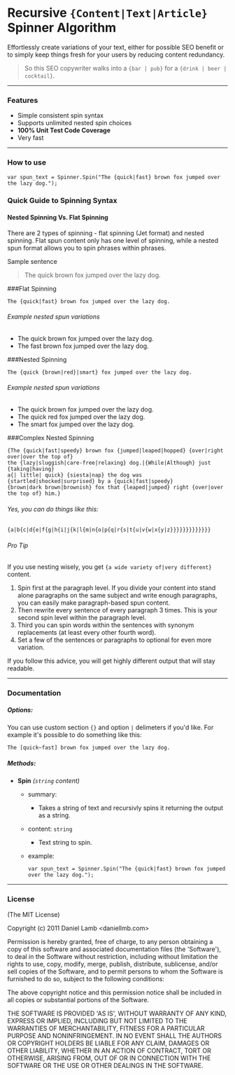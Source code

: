 Recursive `{Content|Text|Article}` Spinner Algorithm
=========

Effortlessly create variations of your text, either for possible SEO benefit or to simply keep things fresh for your users by reducing content redundancy.

> So this SEO copywriter walks into a `{bar | pub}` for a `{drink | beer | cocktail}`.

---

### Features

- Simple consistent spin syntax
- Supports unlimited nested spin choices
- **100% Unit Test Code Coverage**
- Very fast

---

### How to use

```
var spun_text = Spinner.Spin("The {quick|fast} brown fox jumped over the lazy dog.");
```

### Quick Guide to Spinning Syntax

#### Nested Spinning Vs. Flat Spinning
There are 2 types of spinning - flat spinning (Jet format) and nested spinning. Flat spun content only has one level of spinning, while a nested spun format allows you to spin phrases within phrases.

Sample sentence
> The quick brown fox jumped over the lazy dog.

###Flat Spinning
```
The {quick|fast} brown fox jumped over the lazy dog.
```

###### Example nested spun variations
- The quick brown fox jumped over the lazy dog.
- The fast brown fox jumped over the lazy dog.

###Nested Spinning
```
The {quick {brown|red}|smart} fox jumped over the lazy dog.
```

###### Example nested spun variations
- The quick brown fox jumped over the lazy dog.
- The quick red fox jumped over the lazy dog.
- The smart fox jumped over the lazy dog.

###Complex Nested Spinning
```
{The {quick|fast|speedy} brown fox {jumped|leaped|hopped} {over|right over|over the top of} 
the {lazy|sluggish|care-free|relaxing} dog.|{While|Although} just {taking|having} 
a{| little| quick} {siesta|nap} the dog was {startled|shocked|surprised} by a {quick|fast|speedy} 
{brown|dark brown|brownish} fox that {leaped|jumped} right {over|over the top of} him.}
```

###### Yes, you can do things like this:
```
{a|b{c|d{e|f{g|h{i|j{k|l{m|n{o|p{q|r{s|t{u|v{w|x{y|z}}}}}}}}}}}}}
```

###### Pro Tip
If you use nesting wisely, you get `{a wide variety of|very different}` content.

1. Spin first at the paragraph level. If you divide your content into stand alone paragraphs on the same subject and write enough paragraphs, you can easily make paragraph-based spun content.
2. Then rewrite every sentence of every paragraph 3 times. This is your second spin level within the paragraph level.
3. Third you can spin words within the sentences with synonym replacements (at least every other fourth word).
4. Set a few of the sentences or paragraphs to optional for even more variation.

If you follow this advice, you will get highly different output that will stay readable.

---

### Documentation 

##### Options:
You can use custom section `{}` and option `|` delimeters if you'd like. For example it's possible to do something like this:
```
The [quick~fast] brown fox jumped over the lazy dog.
```

##### Methods:

- **Spin** *(`string` content)*

	- summary:
		- Takes a string of text and recursivly spins it returning the output as a string.

	- content: `string`
		- Text string to spin.
	
	- example:

		```
		var spun_text = Spinner.Spin("The {quick|fast} brown fox jumped over the lazy dog.");
		```

---

### License 

(The MIT License)

Copyright (c) 2011 Daniel Lamb <daniellmb.com>

Permission is hereby granted, free of charge, to any person obtaining
a copy of this software and associated documentation files (the
'Software'), to deal in the Software without restriction, including
without limitation the rights to use, copy, modify, merge, publish,
distribute, sublicense, and/or sell copies of the Software, and to
permit persons to whom the Software is furnished to do so, subject to
the following conditions:

The above copyright notice and this permission notice shall be
included in all copies or substantial portions of the Software.

THE SOFTWARE IS PROVIDED 'AS IS', WITHOUT WARRANTY OF ANY KIND,
EXPRESS OR IMPLIED, INCLUDING BUT NOT LIMITED TO THE WARRANTIES OF
MERCHANTABILITY, FITNESS FOR A PARTICULAR PURPOSE AND NONINFRINGEMENT.
IN NO EVENT SHALL THE AUTHORS OR COPYRIGHT HOLDERS BE LIABLE FOR ANY
CLAIM, DAMAGES OR OTHER LIABILITY, WHETHER IN AN ACTION OF CONTRACT,
TORT OR OTHERWISE, ARISING FROM, OUT OF OR IN CONNECTION WITH THE
SOFTWARE OR THE USE OR OTHER DEALINGS IN THE SOFTWARE.

